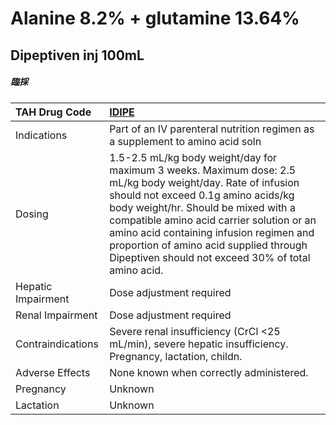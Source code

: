 # Alanine 8.2% + glutamine 13.64%

## Dipeptiven inj 100mL

##### 臨採

| TAH Drug Code      | [IDIPE](https://www.tahsda.org.tw/drugs/hissearch.php?drug_code=IDIPE)                                                                                                                                                                                                                                                                                                            |
|:-------------------|:----------------------------------------------------------------------------------------------------------------------------------------------------------------------------------------------------------------------------------------------------------------------------------------------------------------------------------------------------------------------------------|
| Indications        | Part of an IV parenteral nutrition regimen as a supplement to amino acid soln                                                                                                                                                                                                                                                                                                     |
| Dosing             | 1.5-2.5 mL/kg body weight/day for maximum 3 weeks. Maximum dose: 2.5 mL/kg body weight/day. Rate of infusion should not exceed 0.1g amino acids/kg body weight/hr. Should be mixed with a compatible amino acid carrier solution or an amino acid containing infusion regimen and proportion of amino acid supplied through Dipeptiven should not exceed 30% of total amino acid. |
| Hepatic Impairment | Dose adjustment required                                                                                                                                                                                                                                                                                                                                                          |
| Renal Impairment   | Dose adjustment required                                                                                                                                                                                                                                                                                                                                                          |
| Contraindications  | Severe renal insufficiency (CrCl <25 mL/min), severe hepatic insufficiency. Pregnancy, lactation, childn.                                                                                                                                                                                                                                                                         |
| Adverse Effects    | None known when correctly administered.                                                                                                                                                                                                                                                                                                                                           |
| Pregnancy          | Unknown                                                                                                                                                                                                                                                                                                                                                                           |
| Lactation          | Unknown                                                                                                                                                                                                                                                                                                                                                                           |

